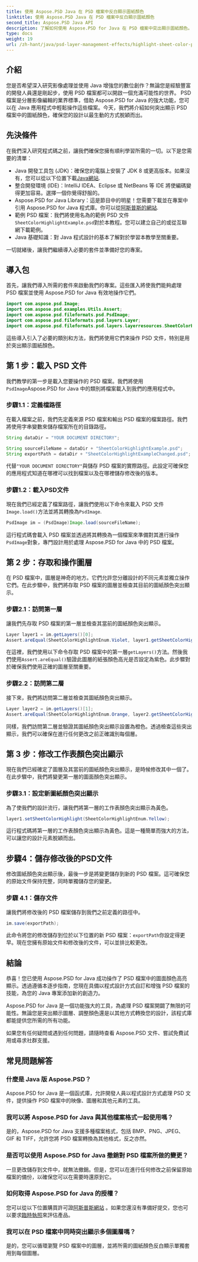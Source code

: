 ```yaml
---
title: 使用 Aspose.PSD Java 在 PSD 檔案中反白顯示圖紙顏色
linktitle: 使用 Aspose.PSD Java 在 PSD 檔案中反白顯示圖紙顏色
second_title: Aspose.PSD Java API
description: 了解如何使用 Aspose.PSD for Java 在 PSD 檔案中突出顯示圖紙顏色。按照我們的逐步指南來增強您的 Java 影像處理技能。
type: docs
weight: 19
url: /zh-hant/java/psd-layer-management-effects/highlight-sheet-color-psd-files/
---
```

## 介紹

您是否希望深入研究影像處理並使用 Java 增強您的數位創作？無論您是經驗豐富的開發人員還是剛起步，使用 PSD 檔案都可以開啟一個充滿可能性的世界。 PSD 檔案是分層影像編輯的業界標準，借助 Aspose.PSD for Java 的強大功能，您可以在 Java 應用程式中輕鬆操作這些檔案。今天，我們將介紹如何突出顯示 PSD 檔案中的圖紙顏色，確保您的設計以最生動的方式脫穎而出。

## 先決條件

在我們深入研究程式碼之前，讓我們確保您擁有順利學習所需的一切。以下是您需要的清單：

-  Java 開發工具包 (JDK)：確保您的電腦上安裝了 JDK 8 或更高版本。如果沒有，您可以從以下位置下載[Java網站](https://www.oracle.com/java/technologies/javase-downloads.html).
- 整合開發環境 (IDE)：IntelliJ IDEA、Eclipse 或 NetBeans 等 IDE 將使編碼變得更加容易。選擇一個你覺得舒服的。
- Aspose.PSD for Java Library：這是節目中的明星！您需要下載並在專案中引用 Aspose.PSD for Java 程式庫。你可以從[阿斯普斯的網站](https://releases.aspose.com/psd/java/).
- 範例 PSD 檔案：我們將使用名為的範例 PSD 文件`SheetColorHighlightExample.psd`對於本教程。您可以建立自己的或從互聯網下載範例。
- Java 基礎知識：對 Java 程式設計的基本了解對於學習本教學至關重要。

一切就緒後，讓我們繼續導入必要的套件並準備好您的專案。

## 導入包

首先，讓我們導入所需的套件來啟動我們的專案。這些匯入將使我們能夠處理 PSD 檔案並使用 Aspose.PSD for Java 有效地操作它們。

```java
import com.aspose.psd.Image;
import com.aspose.psd.examples.Utils.Assert;
import com.aspose.psd.fileformats.psd.PsdImage;
import com.aspose.psd.fileformats.psd.layers.Layer;
import com.aspose.psd.fileformats.psd.layers.layerresources.SheetColorHighlightEnum;
```

這些導入引入了必要的類別和方法，我們將使用它們來操作 PSD 文件，特別是用於突出顯示圖紙顏色。

## 第 1 步：載入 PSD 文件

我們教學的第一步是載入您要操作的 PSD 檔案。我們將使用`PsdImage`Aspose.PSD for Java 中的類別將檔案載入到我們的應用程式中。

### 步驟1.1：定義檔路徑

在載入檔案之前，我們先定義來源 PSD 檔案和輸出 PSD 檔案的檔案路徑。我們將使用字串變數來儲存檔案所在的目錄路徑。

```java
String dataDir = "YOUR DOCUMENT DIRECTORY";

String sourceFileName = dataDir + "SheetColorHighlightExample.psd";
String exportPath = dataDir + "SheetColorHighlightExampleChanged.psd";
```

代替`"YOUR DOCUMENT DIRECTORY"`與儲存 PSD 檔案的實際路徑。此設定可確保您的應用程式知道在哪裡可以找到檔案以及在哪裡儲存修改後的版本。

### 步驟1.2：載入PSD文件

現在我們已經定義了檔案路徑，讓我們使用以下命令來載入 PSD 文件`Image.load()`方法並將其轉換為`PsdImage`.

```java
PsdImage im = (PsdImage)Image.load(sourceFileName);
```

這行程式碼會載入 PSD 檔案並透過將其轉換為一個檔案來準備對其進行操作`PsdImage`對象，專門設計用於處理 Aspose.PSD for Java 中的 PSD 檔案。

## 第 2 步：存取和操作圖層

在 PSD 檔案中，圖層是神奇的地方。它們允許您分離設計的不同元素並獨立操作它們。在此步驟中，我們將存取 PSD 檔案的圖層並檢查其目前的圖紙顏色突出顯示。

### 步驟2.1：訪問第一層

讓我們先存取 PSD 檔案的第一層並檢查其當前的圖紙顏色突出顯示。

```java
Layer layer1 = im.getLayers()[0];
Assert.areEqual(SheetColorHighlightEnum.Violet, layer1.getSheetColorHighlight());
```

在這裡，我們使用以下命令存取 PSD 檔案中的第一層`getLayers()`方法。然後我們使用`Assert.areEqual()`驗證此圖層的紙張顏色高光是否設定為紫色。此步驟對於確保我們使用正確的圖層至關重要。

### 步驟2.2：訪問第二層

接下來，我們將訪問第二層並檢查其圖紙顏色突出顯示。

```java
Layer layer2 = im.getLayers()[1];
Assert.areEqual(SheetColorHighlightEnum.Orange, layer2.getSheetColorHighlight());
```

同樣，我們訪問第二層並驗證其圖紙顏色突出顯示設置為橙色。透過檢查這些突出顯示，我們可以確保在進行任何更改之前正確識別每個層。

## 第 3 步：修改工作表顏色突出顯示

現在我們已經確定了圖層及其當前的圖紙顏色突出顯示，是時候修改其中一個了。在此步驟中，我們將變更第一層的圖面顏色突出顯示。

### 步驟3.1：設定新圖紙顏色突出顯示

為了使我們的設計流行，讓我們將第一層的工作表顏色突出顯示為黃色。

```java
layer1.setSheetColorHighlight(SheetColorHighlightEnum.Yellow);
```

這行程式碼將第一層的工作表顏色突出顯示為黃色。這是一種簡單而強大的方法，可以讓您的設計元素脫穎而出。

## 步驟4：儲存修改後的PSD文件

修改圖紙顏色突出顯示後，最後一步是將變更儲存到新的 PSD 檔案。這可確保您的原始文件保持完整，同時單獨儲存您的變更。

### 步驟 4.1：儲存文件

讓我們將修改後的 PSD 檔案儲存到我們之前定義的路徑中。

```java
im.save(exportPath);
```

此命令將您的修改儲存到位於以下位置的新 PSD 檔案：`exportPath`你設定得更早。現在您擁有原始文件和修改後的文件，可以並排比較更改。

## 結論

恭喜！您已使用 Aspose.PSD for Java 成功操作了 PSD 檔案中的圖面顏色高亮顯示。透過遵循本逐步指南，您現在具備以程式設計方式自訂和增強 PSD 檔案的技能，為您的 Java 專案添加新的創造力。

Aspose.PSD for Java 是一個功能強大的工具，為處理 PSD 檔案開闢了無限的可能性。無論您是突出顯示圖層、調整顏色還是以其他方式轉換您的設計，該程式庫都能提供您所需的所有功能。

如果您有任何疑問或遇到任何問題，請隨時查看 Aspose.PSD 文件、嘗試免費試用或尋求社群支援。

## 常見問題解答

### 什麼是 Java 版 Aspose.PSD？
Aspose.PSD for Java 是一個函式庫，允許開發人員以程式設計方式處理 PSD 文件，提供操作 PSD 檔案中的映像、圖層和其他元素的工具。

### 我可以將 Aspose.PSD for Java 與其他檔案格式一起使用嗎？
是的，Aspose.PSD for Java 支援多種檔案格式，包括 BMP、PNG、JPEG、GIF 和 TIFF，允許您將 PSD 檔案轉換為其他格式，反之亦然。

### 是否可以使用 Aspose.PSD for Java 撤銷對 PSD 檔案所做的變更？
一旦更改儲存到文件中，就無法撤銷。但是，您可以在進行任何修改之前保留原始檔案的備份，以確保您可以在需要時還原到它。

### 如何取得 Aspose.PSD for Java 的授權？
您可以從以下位置購買許可證[阿斯普斯網站](https://purchase.aspose.com/buy) 。如果您還沒有準備好提交，您也可以要求[臨時執照](https://purchase.aspose.com/temporary-license/)來評估產品。

### 我可以在 PSD 檔案中同時突出顯示多個圖層嗎？
是的，您可以循環瀏覽 PSD 檔案中的圖層，並將所需的圖紙顏色反白顯示單獨套用到每個圖層。